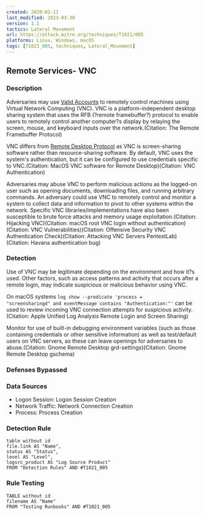 ```yaml
---
created: 2020-02-11
last_modified: 2023-03-30
version: 1.1
tactics: Lateral Movement
url: https://attack.mitre.org/techniques/T1021/005
platforms: Linux, Windows, macOS
tags: [T1021_005, techniques, Lateral_Movement]
---
```


## Remote Services- VNC

### Description

Adversaries may use [Valid Accounts](https://attack.mitre.org/techniques/T1078) to remotely control machines using Virtual Network Computing (VNC).  VNC is a platform-independent desktop sharing system that uses the RFB (?remote framebuffer?) protocol to enable users to remotely control another computer?s display by relaying the screen, mouse, and keyboard inputs over the network.(Citation: The Remote Framebuffer Protocol)

VNC differs from [Remote Desktop Protocol](https://attack.mitre.org/techniques/T1021/001) as VNC is screen-sharing software rather than resource-sharing software. By default, VNC uses the system's authentication, but it can be configured to use credentials specific to VNC.(Citation: MacOS VNC software for Remote Desktop)(Citation: VNC Authentication)

Adversaries may abuse VNC to perform malicious actions as the logged-on user such as opening documents, downloading files, and running arbitrary commands. An adversary could use VNC to remotely control and monitor a system to collect data and information to pivot to other systems within the network. Specific VNC libraries/implementations have also been susceptible to brute force attacks and memory usage exploitation.(Citation: Hijacking VNC)(Citation: macOS root VNC login without authentication)(Citation: VNC Vulnerabilities)(Citation: Offensive Security VNC Authentication Check)(Citation: Attacking VNC Servers PentestLab)(Citation: Havana authentication bug)

### Detection

Use of VNC may be legitimate depending on the environment and how it?s used. Other factors, such as access patterns and activity that occurs after a remote login, may indicate suspicious or malicious behavior using VNC.

On macOS systems <code>log show --predicate 'process = "screensharingd" and eventMessage contains "Authentication:"'</code> can be used to review incoming VNC connection attempts for suspicious activity.(Citation: Apple Unified Log Analysis Remote Login and Screen Sharing)

Monitor for use of built-in debugging environment variables (such as those containing credentials or other sensitive information) as well as test/default users on VNC servers, as these can leave openings for adversaries to abuse.(Citation: Gnome Remote Desktop grd-settings)(Citation: Gnome Remote Desktop gschema)

### Defenses Bypassed



### Data Sources

  - Logon Session: Logon Session Creation
  -  Network Traffic: Network Connection Creation
  -  Process: Process Creation
### Detection Rule

```dataview
table without id
file.link AS "Name",
status AS "Status",
level AS "Level",
logsrc_product AS "Log Source Product"
FROM "Detection Rules" AND #T1021_005
```

### Rule Testing

```dataview
TABLE without id
filename AS "Name"
FROM "Testing Runbooks" AND #T1021_005
```
